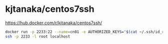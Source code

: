 # kjtanaka/centos7ssh

https://hub.docker.com/r/kjtanaka/centos7ssh/

```bash
docker run -p 2233:22 --name=cn01 -e AUTHORIZED_KEYS="$(cat ~/.ssh/id_rsa.pub)" -dt kjtanaka/centos7ssh
ssh -p 2233 -l root localhost
```
